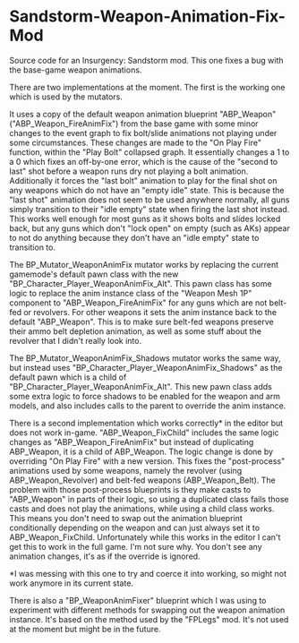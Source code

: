 # Sandstorm-Weapon-Animation-Fix-Mod
Source code for an Insurgency: Sandstorm mod. This one fixes a bug with the base-game weapon animations.

There are two implementations at the moment. The first is the working one which is used by the mutators. 

It uses a copy of the default weapon animation blueprint "ABP_Weapon" ("ABP_Weapon_FireAnimFix") from the base game with some minor changes to the event graph to fix bolt/slide animations not playing under some circumstances.
These changes are made to the "On Play Fire" function, within the "Play Bolt" collapsed graph. It essentially changes a 1 to a 0 which fixes an off-by-one error, which is the cause of the "second to last" shot before a weapon runs dry not playing a bolt animation.
Additionally it forces the "last bolt" animation to play for the final shot on any weapons which do not have an "empty idle" state. This is because the "last shot" animation does not seem to be used anywhere normally, all guns simply transition to their "idle empty" state when firing the last shot instead. This works well enough for most guns as it shows bolts and slides locked back, but any guns which don't "lock open" on empty (such as AKs) appear to not do anything because they don't have an "idle empty" state to transition to.

The BP_Mutator_WeaponAnimFix mutator works by replacing the current gamemode's default pawn class with the new "BP_Character_Player_WeaponAnimFix_Alt". This pawn class has some logic to replace the anim instance class of the "Weapon Mesh 1P" component to "ABP_Weapon_FireAnimFix" for any guns which are not belt-fed or revolvers. For other weapons it sets the anim instance back to the default "ABP_Weapon". This is to make sure belt-fed weapons preserve their ammo belt depletion animation, as well as some stuff about the revolver that I didn't really look into.

The BP_Mutator_WeaponAnimFix_Shadows mutator works the same way, but instead uses "BP_Character_Player_WeaponAnimFix_Shadows" as the default pawn which is a child of "BP_Character_Player_WeaponAnimFix_Alt". This new pawn class adds some extra logic to force shadows to be enabled for the weapon and arm models, and also includes calls to the parent to override the anim instance.

There is a second implementation which works correctly* in the editor but does not work in-game. "ABP_Weapon_FixChild" includes the same logic changes as "ABP_Weapon_FireAnimFix" but instead of duplicating ABP_Weapon, it is a child of ABP_Weapon. The logic change is done by overriding "On Play Fire" with a new version. This fixes the "post-process" animations used by some weapons, namely the revolver (using ABP_Weapon_Revolver) and belt-fed weapons (ABP_Weapon_Belt). The problem with those post-process blueprints is they make casts to "ABP_Weapon" in parts of their logic, so using a duplicated class fails those casts and does not play the animations, while using a child class works. This means you don't need to swap out the animation blueprint conditionally depending on the weapon and can just always set it to ABP_Weapon_FixChild. Unfortunately while this works in the editor I can't get this to work in the full game. I'm not sure why. You don't see any animation changes, it's as if the override is ignored.

*I was messing with this one to try and coerce it into working, so might not work anymore in its current state.

There is also a "BP_WeaponAnimFixer" blueprint which I was using to experiment with different methods for swapping out the weapon animation instance. It's based on the method used by the "FPLegs" mod. It's not used at the moment but might be in the future.